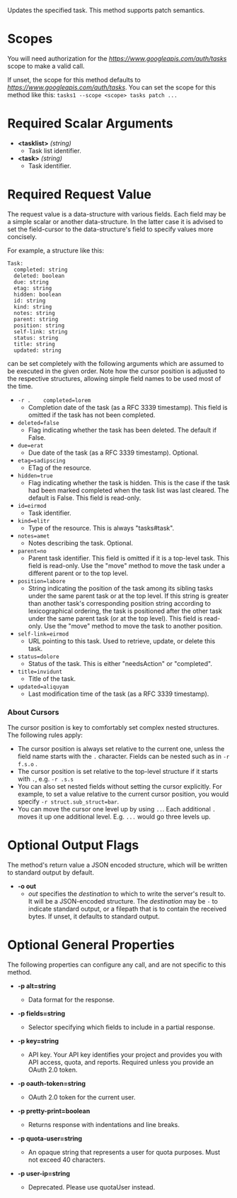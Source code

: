 Updates the specified task. This method supports patch semantics.
# Scopes

You will need authorization for the *https://www.googleapis.com/auth/tasks* scope to make a valid call.

If unset, the scope for this method defaults to *https://www.googleapis.com/auth/tasks*.
You can set the scope for this method like this: `tasks1 --scope <scope> tasks patch ...`
# Required Scalar Arguments
* **&lt;tasklist&gt;** *(string)*
    - Task list identifier.
* **&lt;task&gt;** *(string)*
    - Task identifier.
# Required Request Value

The request value is a data-structure with various fields. Each field may be a simple scalar or another data-structure.
In the latter case it is advised to set the field-cursor to the data-structure's field to specify values more concisely.

For example, a structure like this:
```
Task:
  completed: string
  deleted: boolean
  due: string
  etag: string
  hidden: boolean
  id: string
  kind: string
  notes: string
  parent: string
  position: string
  self-link: string
  status: string
  title: string
  updated: string

```

can be set completely with the following arguments which are assumed to be executed in the given order. Note how the cursor position is adjusted to the respective structures, allowing simple field names to be used most of the time.

* `-r .    completed=lorem`
    - Completion date of the task (as a RFC 3339 timestamp). This field is omitted if the task has not been completed.
* `deleted=false`
    - Flag indicating whether the task has been deleted. The default if False.
* `due=erat`
    - Due date of the task (as a RFC 3339 timestamp). Optional.
* `etag=sadipscing`
    - ETag of the resource.
* `hidden=true`
    - Flag indicating whether the task is hidden. This is the case if the task had been marked completed when the task list was last cleared. The default is False. This field is read-only.
* `id=eirmod`
    - Task identifier.
* `kind=elitr`
    - Type of the resource. This is always &#34;tasks#task&#34;.
* `notes=amet`
    - Notes describing the task. Optional.
* `parent=no`
    - Parent task identifier. This field is omitted if it is a top-level task. This field is read-only. Use the &#34;move&#34; method to move the task under a different parent or to the top level.
* `position=labore`
    - String indicating the position of the task among its sibling tasks under the same parent task or at the top level. If this string is greater than another task&#39;s corresponding position string according to lexicographical ordering, the task is positioned after the other task under the same parent task (or at the top level). This field is read-only. Use the &#34;move&#34; method to move the task to another position.
* `self-link=eirmod`
    - URL pointing to this task. Used to retrieve, update, or delete this task.
* `status=dolore`
    - Status of the task. This is either &#34;needsAction&#34; or &#34;completed&#34;.
* `title=invidunt`
    - Title of the task.
* `updated=aliquyam`
    - Last modification time of the task (as a RFC 3339 timestamp).


### About Cursors

The cursor position is key to comfortably set complex nested structures. The following rules apply:

* The cursor position is always set relative to the current one, unless the field name starts with the `.` character. Fields can be nested such as in `-r f.s.o` .
* The cursor position is set relative to the top-level structure if it starts with `.`, e.g. `-r .s.s`
* You can also set nested fields without setting the cursor explicitly. For example, to set a value relative to the current cursor position, you would specify `-r struct.sub_struct=bar`.
* You can move the cursor one level up by using `..`. Each additional `.` moves it up one additional level. E.g. `...` would go three levels up.


# Optional Output Flags

The method's return value a JSON encoded structure, which will be written to standard output by default.

* **-o out**
    - *out* specifies the *destination* to which to write the server's result to.
      It will be a JSON-encoded structure.
      The *destination* may be `-` to indicate standard output, or a filepath that is to contain the received bytes.
      If unset, it defaults to standard output.
# Optional General Properties

The following properties can configure any call, and are not specific to this method.

* **-p alt=string**
    - Data format for the response.

* **-p fields=string**
    - Selector specifying which fields to include in a partial response.

* **-p key=string**
    - API key. Your API key identifies your project and provides you with API access, quota, and reports. Required unless you provide an OAuth 2.0 token.

* **-p oauth-token=string**
    - OAuth 2.0 token for the current user.

* **-p pretty-print=boolean**
    - Returns response with indentations and line breaks.

* **-p quota-user=string**
    - An opaque string that represents a user for quota purposes. Must not exceed 40 characters.

* **-p user-ip=string**
    - Deprecated. Please use quotaUser instead.
